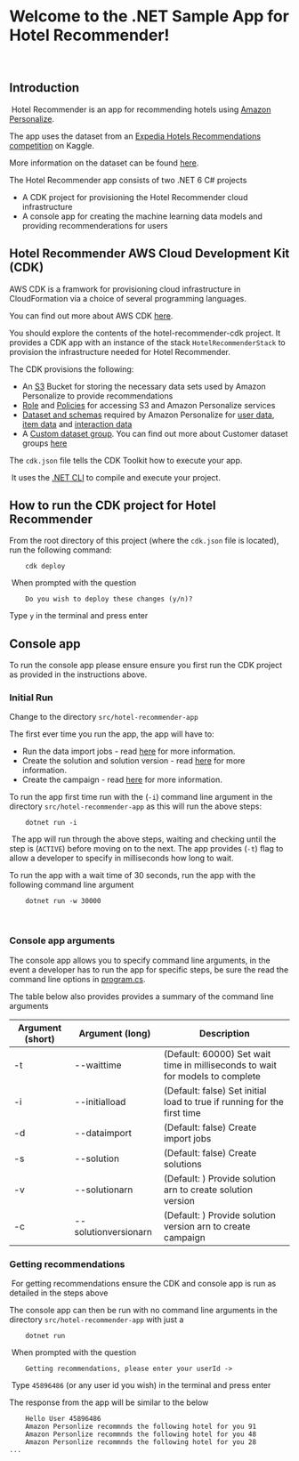 # Welcome to the .NET Sample App for Hotel Recommender!
​
## Introduction
​
Hotel Recommender is an app for recommending hotels using [Amazon Personalize](https://aws.amazon.com/personalize/).
​

The app uses the dataset from an [Expedia Hotels Recommendations competition](https://www.kaggle.com/c/expedia-hotel-recommendations/overview) on Kaggle.
​

More information on the dataset can be found [here](https://francescopochetti.com/recommend-expedia-hotels-with-amazon-personalize-the-magic-of-hierarchical-rnns/#The_Expedia_dataset).
​

The Hotel Recommender app consists of two .NET 6 C# projects 
- A CDK project for provisioning the Hotel Recommender cloud infrastructure 
- A console app for creating the machine learning data models and providing recommenderations for users



## Hotel Recommender AWS Cloud Development Kit (CDK)

AWS CDK is a framwork for provisioning cloud infrastructure in CloudFormation via a choice of several programming languages.

You can find out more about AWS CDK [here](https://docs.aws.amazon.com/cdk/v2/guide/home.html).

You should explore the contents of the hotel-recommender-cdk project. It provides a CDK app with an instance of the stack `HotelRecommenderStack` to provision the infrastructure needed for Hotel Recommender.

The CDK provisions the following:
​
- An [S3](https://docs.aws.amazon.com/AmazonS3/latest/userguide/Welcome.html) Bucket for storing the necessary data sets used by Amazon Personalize to provide recommendations
- [Role](https://docs.aws.amazon.com/IAM/latest/UserGuide/id_roles.html) and [Policies](https://docs.aws.amazon.com/IAM/latest/UserGuide/access_policies.html) for accessing S3 and Amazon Personalize services
- [Dataset and schemas](https://docs.aws.amazon.com/personalize/latest/dg/how-it-works-dataset-schema.html) required by Amazon Personalize for [user data](https://docs.aws.amazon.com/personalize/latest/dg/users-datasets.html), [item data](https://docs.aws.amazon.com/personalize/latest/dg/items-datasets.html) and [interaction data](https://docs.aws.amazon.com/personalize/latest/dg/interactions-datasets.html)
- A [Custom dataset group](https://docs.aws.amazon.com/personalize/latest/dg/custom-dataset-groups.html). You can find out more about Customer dataset groups [here](https://docs.aws.amazon.com/personalize/latest/dg/data-prep-ds-group.html)
​

The `cdk.json` file tells the CDK Toolkit how to execute your app.

​
It uses the [.NET CLI](https://docs.microsoft.com/dotnet/articles/core/) to compile and execute your project.
​
## How to run the CDK project for Hotel Recommender
From the root directory of this project (where the `cdk.json` file is located), run the following command: 
​
```
    cdk deploy
```
​
When prompted with the question 

```
    Do you wish to deploy these changes (y/n)? 
```

Type `y` in the terminal and press enter

## Console app

To run the console app please ensure ensure you first run the CDK project as provided in the instructions above.

### Initial Run

Change to the directory `src/hotel-recommender-app`

The first ever time you run the app, the app will have to:
​
- Run the data import jobs - read [here](https://docs.aws.amazon.com/personalize/latest/dg/data-prep.html) for more information.
- Create the solution and solution version - read [here](https://docs.aws.amazon.com/personalize/latest/dg/training-deploying-solutions.html) for more information.
- Create the campaign - read [here](https://docs.aws.amazon.com/personalize/latest/dg/campaigns.html) for more information.
​

To run the app first time run with the (`-i`) command line argument in the directory `src/hotel-recommender-app` as this will run the above steps:


```
    dotnet run -i
```
​
The app will run through the above steps, waiting and checking until the step is (`ACTIVE`) before moving on to the next. The app provides (`-t`) flag to allow a developer to specify in milliseconds how long to wait. 
​

To run the app with a wait time of 30 seconds, run the app with the following command line argument
​
```
    dotnet run -w 30000 
```
​
### Console app arguments

The console app allows you to specify command line arguments, in the event a developer has to run the app for specific steps, be sure the read the command line options in [program.cs](src/hotel-recommender-app/Program.cs).

The table below also provides provides a summary of the command line arguments

| Argument (short) | Argument (long) | Description |
| ---------------- | --------------- | ----------- |
| ​-t | --waittime | (Default: 60000) Set wait time in milliseconds to wait for models to complete |
| -i | --initialload | (Default: false) Set initial load to true if running for the first time |
| -d | --dataimport | (Default: false) Create import jobs |
| -s | --solution | (Default: false) Create solutions |
| -v | --solutionarn | (Default: ) Provide solution arn to create solution version
| -c | --solutionversionarn | (Default: ) Provide solution version arn to create campaign |
             

### Getting recommendations
​
For getting recommendations ensure the CDK and console app is run as detailed in the steps above
​

The console app can then be run with no command line arguments in the directory `src/hotel-recommender-app` with just a 
​
```
    dotnet run
```
​
When prompted with the question 
​
```
    Getting recommendations, please enter your userId ->
```
​
Type `45896486` (or any user id you wish) in the terminal and press enter

The response from the app will be similar to the below
​
```
    Hello User 45896486
    Amazon Personlize recommnds the following hotel for you 91
    Amazon Personlize recommnds the following hotel for you 48
    Amazon Personlize recommnds the following hotel for you 28
...
```